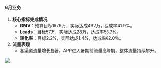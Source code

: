 #### 6月业务
1. **核心指标完成情况**  
   - **GMV**：预算目标1679万，实际达成492万，达成率41.9%。  
   - **Leads**：目标57万，实际达成28万，达成率58.7%。  
   - **转化率**：目标2.2%，实际达成1.4%，达成率62.0%。  
2. **流量表现**  
   - 各渠道流量增长显著，APP进入暑期前流量高峰期，整体流量持续攀升。

![](https://static.dingtalk.com/media/lALPD1Iyd_noH7rNApLNCWQ_2404_658.png_810x10000.jpg?bizType=report)